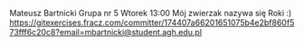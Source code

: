  Mateusz Bartnicki
  Grupa nr 5 Wtorek 13:00
  Mój zwierzak nazywa się Roki :)
  https://gitexercises.fracz.com/committer/174407a66201651075b4e2bf860f573fff6c20c8?email=mbartnicki@student.agh.edu.pl
